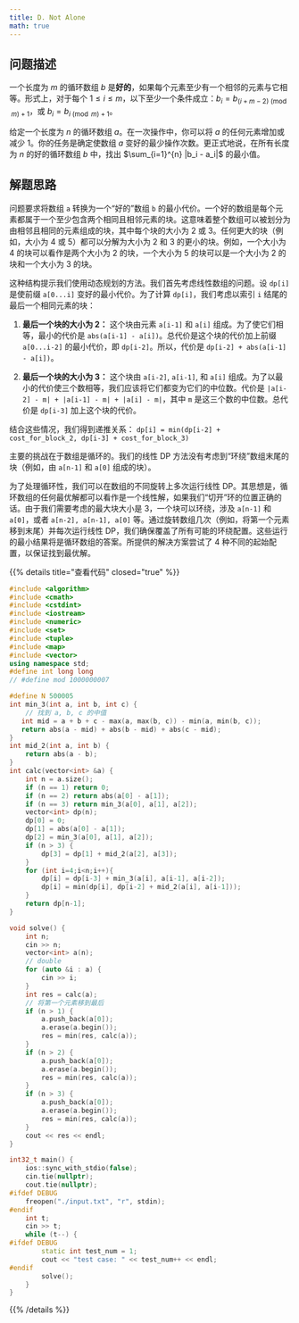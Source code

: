 ```yaml
---
title: D. Not Alone
math: true
---
```


## 问题描述

一个长度为 $m$ 的循环数组 $b$ 是**好的**，如果每个元素至少有一个相邻的元素与它相等。形式上，对于每个 $1 \le i \le m$，以下至少一个条件成立：$b_i = b_{(i+m-2) \pmod m + 1}$，或 $b_i = b_{i \pmod m + 1}$。

给定一个长度为 $n$ 的循环数组 $a$。在一次操作中，你可以将 $a$ 的任何元素增加或减少 1。你的任务是确定使数组 $a$ 变好的最少操作次数。更正式地说，在所有长度为 $n$ 的好的循环数组 $b$ 中，找出 $\sum_{i=1}^{n} |b_i - a_i|$ 的最小值。

## 解题思路

问题要求将数组 `a` 转换为一个“好的”数组 `b` 的最小代价。一个好的数组是每个元素都属于一个至少包含两个相同且相邻元素的块。这意味着整个数组可以被划分为由相邻且相同的元素组成的块，其中每个块的大小为 2 或 3。任何更大的块（例如，大小为 4 或 5）都可以分解为大小为 2 和 3 的更小的块。例如，一个大小为 4 的块可以看作是两个大小为 2 的块，一个大小为 5 的块可以是一个大小为 2 的块和一个大小为 3 的块。

这种结构提示我们使用动态规划的方法。我们首先考虑线性数组的问题。设 `dp[i]` 是使前缀 `a[0...i]` 变好的最小代价。为了计算 `dp[i]`，我们考虑以索引 `i` 结尾的最后一个相同元素的块：

1.  **最后一个块的大小为 2：** 这个块由元素 `a[i-1]` 和 `a[i]` 组成。为了使它们相等，最小的代价是 `abs(a[i-1] - a[i])`。总代价是这个块的代价加上前缀 `a[0...i-2]` 的最小代价，即 `dp[i-2]`。所以，代价是 `dp[i-2] + abs(a[i-1] - a[i])`。

2.  **最后一个块的大小为 3：** 这个块由 `a[i-2]`, `a[i-1]`, 和 `a[i]` 组成。为了以最小的代价使三个数相等，我们应该将它们都变为它们的中位数。代价是 `|a[i-2] - m| + |a[i-1] - m| + |a[i] - m|`，其中 `m` 是这三个数的中位数。总代价是 `dp[i-3]` 加上这个块的代价。

结合这些情况，我们得到递推关系：
`dp[i] = min(dp[i-2] + cost_for_block_2, dp[i-3] + cost_for_block_3)`

主要的挑战在于数组是循环的。我们的线性 DP 方法没有考虑到“环绕”数组末尾的块（例如，由 `a[n-1]` 和 `a[0]` 组成的块）。

为了处理循环性，我们可以在数组的不同旋转上多次运行线性 DP。其思想是，循环数组的任何最优解都可以看作是一个线性解，如果我们“切开”环的位置正确的话。由于我们需要考虑的最大块大小是 3，一个块可以环绕，涉及 `a[n-1]` 和 `a[0]`，或者 `a[n-2], a[n-1], a[0]` 等。通过旋转数组几次（例如，将第一个元素移到末尾）并每次运行线性 DP，我们确保覆盖了所有可能的环绕配置。这些运行的最小结果将是循环数组的答案。所提供的解决方案尝试了 4 种不同的起始配置，以保证找到最优解。

{{% details title="查看代码" closed="true" %}}
```cpp
#include <algorithm>
#include <cmath>
#include <cstdint>
#include <iostream>
#include <numeric>
#include <set>
#include <tuple>
#include <map>
#include <vector>
using namespace std;
#define int long long
// #define mod 1000000007

#define N 500005
int min_3(int a, int b, int c) {
    // 找到 a, b, c 的中值
   int mid = a + b + c - max(a, max(b, c)) - min(a, min(b, c));
   return abs(a - mid) + abs(b - mid) + abs(c - mid);
}
int mid_2(int a, int b) {
    return abs(a - b);
}
int calc(vector<int> &a) {
    int n = a.size();
    if (n == 1) return 0;
    if (n == 2) return abs(a[0] - a[1]);
    if (n == 3) return min_3(a[0], a[1], a[2]);
    vector<int> dp(n);
    dp[0] = 0;
    dp[1] = abs(a[0] - a[1]);
    dp[2] = min_3(a[0], a[1], a[2]);
    if (n > 3) {
        dp[3] = dp[1] + mid_2(a[2], a[3]);
    }
    for (int i=4;i<n;i++){
        dp[i] = dp[i-3] + min_3(a[i], a[i-1], a[i-2]);
        dp[i] = min(dp[i], dp[i-2] + mid_2(a[i], a[i-1]));
    }
    return dp[n-1];
}

void solve() {
    int n;
    cin >> n;
    vector<int> a(n);
    // double
    for (auto &i : a) {
        cin >> i;
    }
    int res = calc(a);
    // 将第一个元素移到最后
    if (n > 1) {
        a.push_back(a[0]);
        a.erase(a.begin());
        res = min(res, calc(a));
    }
    if (n > 2) {
        a.push_back(a[0]);
        a.erase(a.begin());
        res = min(res, calc(a));
    }
    if (n > 3) {
        a.push_back(a[0]);
        a.erase(a.begin());
        res = min(res, calc(a));
    }
    cout << res << endl;
}

int32_t main() {
    ios::sync_with_stdio(false);
    cin.tie(nullptr);
    cout.tie(nullptr);
#ifdef DEBUG
    freopen("./input.txt", "r", stdin);
#endif
    int t;
    cin >> t;
    while (t--) {
#ifdef DEBUG
        static int test_num = 1;
        cout << "test case: " << test_num++ << endl;
#endif
        solve();
    }
}
```
{{% /details %}}
